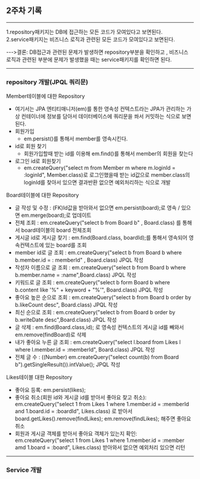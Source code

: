 ## 2주차 기록
--------------------------------------------
1.repository패키지는 DB에 접근하는 모든 코드가 모여있다고 보면된다.                                
2.service패키지는 비즈니스 로직과 관련된 모든 코드가 모여있다고 보면된다.     

--->결론: DB접근과 관련된 문제가 발생하면 repository부분을 확인하고 , 비즈니스 로직과 관련된 부분에 문제가 발생했을 때는 service패키지를 확인하면 된다.

--------------------------------------------
### repository 개발(JPQL 쿼리문)

Member테이블에 대한 Repository

  *  여기서는  JPA 엔티티매니저(em)를 통한 영속성 컨텍스트라는 JPA가 관리하는 가상 컨테이너에 정보를 담아서 데이터베이스에 쿼리문을 쏴서 커밋하는 식으로 보면된다. 
  *  회원가입
     * em.persist()를 통해서 member를 영속시킨다.
  *  id로 회원 찾기
     * 회원가입할때 받는 id를 이용해 em.find()를 통해서 member의 회원을 찾는다
  *  로그인 id로 회원찾기   
     * em.createQuery("select m from Member m where m.loginId = :loginId", Member.class)로 로그인했을때 받는 id값으로 member.class의 loginId를 찾아서 있으면 결과반환 없으면 예외처리하는 식으로 개발
     

Board테이블에 대한 Repository

  * 글 작성 및 수정 : (FK)Id값을 받아와서 없으면 em.persist(board);로 영속 / 있으면 em.merge(board);로 업데이트  
  * 전체 조회 : em.createQuery("select b from Board b" , Board.class) 를 통해서 board테이블의 board 전체조회
  * 게시글 id로 게시글 찾기 : em.find(Board.class, boardId);를 통해서 영속되어 영속컨텍스트에 있는 board를 조회
  * member id로 글 조회 : em.createQuery("select b from Board b where b.member.id = : memberId" , Board.class) JPQL 작성
  * 작성자 이름으로 글 조회 : em.createQuery("select b from Board b where b.member.name = :name",Board.class) JPQL 작성
  * 키워드로 글 조회 :  em.createQuery("select b form Board b where b.content like '%" + keyword + "%'", Board.class) JPQL 작성 
  * 좋아요 높은 순으로 조회 :  em.createQuery("select b from Board b order by b.likeCount desc", Board.class) JPQL 작성 
  * 최신 순으로 조회 : em.createQuery("select b from Board b order by b.writeDate desc",Board.class) JPQL 작성
  * 글 삭제 : em.find(Board.class,id); 로 영속성 컨텍스트의 게시글 id를 빼와서 em.remove(findBoard)로 삭제
  * 내가 좋아요 누른 글 조회 : em.createQuery("select l.board from Likes l where l.member.id = :memberId", Board.class) JPQL 작성
  * 전체 글 수 :  ((Number) em.createQuery("select count(b) from Board b").getSingleResult()).intValue(); JPQL 작성

Likes테이블 대한 Repository
  * 좋아요 등록: em.persist(likes);
  * 좋아요 취소(회원 id와 게시글 id를 받아서 좋아요 찾고 취소): em.createQuery("select 1 from Likes 1 where 1.member.id = :memberId and 1.board.id = :boardId", Likes.class) 로 받아서 board.getLikes().remove(findLikes); em.remove(findLikes); 해주면 좋아요 취소
  * 회원과 게시글 객체를 받아서 좋아요 객체가 있는지 확인: em.createQuery("select 1 from Likes 1 where 1.member.id = :member amd 1.board = :board", Likes.class) 받아와서 없으면 예외처리 있으면 리턴

--------------------------------------------------------------------------
### Service 개발



